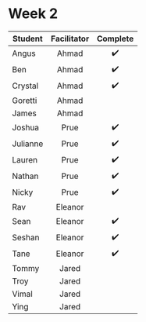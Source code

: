 # Week 2

| Student | Facilitator | Complete |
| ------- | :---------: | :------: |
| Angus |   Ahmad        |       ✔️   |
| Ben |       Ahmad         |    ✔️      |
| Crystal |  Ahmad               |  ✔️        |
| Goretti |  Ahmad            |          |
| James |     Ahmad          |          |
| Joshua |    Prue            |    ✔️      |
| Julianne |  Prue             |   ✔️       |
| Lauren |    Prue            |   ✔️   |
| Nathan |    Prue            |   ✔️   |
| Nicky |     Prue           |  ✔️    |
| Rav |       Eleanor         |       |
| Sean |      Eleanor          |✔️       |
| Seshan |  Eleanor              |✔️       |
| Tane |     Eleanor           |✔️       |
| Tommy |     Jared           |     |
| Troy |      Jared          |     |
| Vimal |     Jared           |     |
| Ying |      Jared          |     |

<!-- ✔️ or ❌ -->
